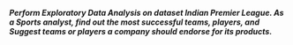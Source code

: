 ***Perform Exploratory Data Analysis on dataset Indian Premier League. As a Sports analyst, find out the most
successful teams, players, and Suggest teams or players a company should endorse for its products.***
